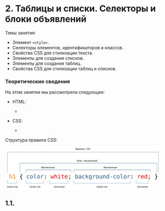 # 2. Таблицы и списки. Селекторы и блоки объявлений

Темы занятия:

- Элемент `<style>`.
- Селекторы элементов, идентификаторов и классов.
- Свойства CSS для стилизации текста.
- Элементы для создания списков.
- Элементы для создания таблиц.
- Свойства CSS для стилизации таблиц и списков.

### Теоретические сведения

На этом занятии мы рассмотрели следующее:

- HTML:

  -

- CSS:

  -

Cтруктура правила CSS:

![Cтруктура правила CSS](./css_ruleset.svg)

## 1.1.